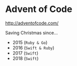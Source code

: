 # Advent of Code
http://adventofcode.com/

Saving Christmas since...

- 2015 (`Ruby & Go`)
- 2016 (`Swift & Ruby`)
- 2017 (`Swift`)
- 2018 (`Swift`)

